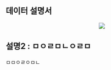 데이터 설명서
-------------
<p align="center"> <img src = https://user-images.githubusercontent.com/62368250/151518033-0ecbf395-821f-46c5-aedf-372c5465e776.png>



설명2 : ㅁㅇㄹㅁㄴㅇㄹㅁ
-------------
ㅁㅁㅇㄹㅇㅁㄴ
